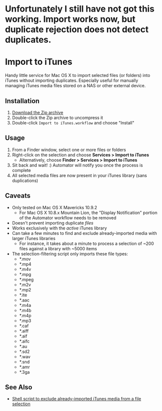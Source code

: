 # Unfortunately I still have not got this working. Import works now, but duplicate rejection does not detect duplicates.


Import to iTunes
================

Handy little service for Mac OS X to import selected files (or folders) into iTunes without importing duplicates. Especially useful for manually managing iTunes media files stored on a NAS or other external device.


## Installation
1. [Download the Zip archive](https://github.com/mattlubner/Import-to-iTunes/raw/master/Import%20to%20iTunes.zip)
2. Double-click the Zip archive to uncompress it
3. Double-click `Import to iTunes.workflow` and choose "Install"


## Usage
1. From a Finder window, select one or more files or folders
2. Right-click on the selection and choose **Services > Import to iTunes**
	- Alternatively, choose **Finder > Services > Import to iTunes**
3. Sit back and wait! :) Automator will notify you once the process is complete
4. All selected media files are now present in your iTunes library (sans duplications)


## Caveats
- Only tested on Mac OS X Mavericks 10.9.2
	- For Mac OS X 10.8.x Mountain Lion, the "Display Notification" portion of the Automator workflow needs to be removed
- Doesn't prevent importing duplicate _files_
- Works exclusively with the _active_ iTunes library
- Can take a few minutes to find and exclude already-imported media with larger iTunes libraries
	- For instance, it takes about a minute to process a selection of ~200 files against a library with ~5000 items
- The selection-filtering script only imports these file types:
	- *.mov
	- *.mp4
	- *.m4v
	- *.mpg
	- *.mpeg
	- *.m2v
	- *.mp2
	- *.ite
	- *.aac
	- *.m4a
	- *.m4b
	- *.m4p
	- *.mp3
	- *.caf
	- *.aiff
	- *.aif
	- *.aifc
	- *.au
	- *.sd2
	- *.wav
	- *.snd
	- *.amr
	- *.3ga


## See Also
- [Shell script to exclude already-imported iTunes media from a file selection](https://gist.github.com/mattlubner/9746041)
